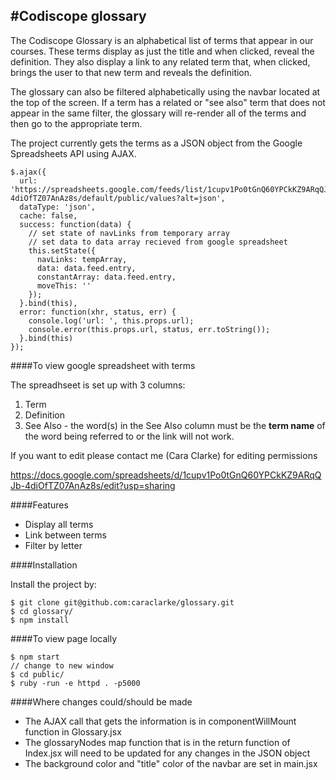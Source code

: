 #Codiscope glossary
---

The Codiscope Glossary is an alphabetical list of terms that appear in our courses. These terms display as just the title and when clicked, reveal the definition. They also display a link to any related term that, when clicked, brings the user to that new term and reveals the definition.

The glossary can also be filtered alphabetically using the navbar located at the top of the screen. If a term has a related or "see also" term that does not appear in the same filter, the glossary will re-render all of the terms and then go to the appropriate term.

The project currently gets the terms as a JSON object from the Google Spreadsheets API using AJAX.

```
$.ajax({
  url: 'https://spreadsheets.google.com/feeds/list/1cupv1Po0tGnQ60YPCkKZ9ARqQJb-4diOfTZ07AnAz8s/default/public/values?alt=json',
  dataType: 'json',
  cache: false,
  success: function(data) {
    // set state of navLinks from temporary array
    // set data to data array recieved from google spreadsheet
    this.setState({ 
      navLinks: tempArray,
      data: data.feed.entry,
      constantArray: data.feed.entry,
      moveThis: ''
    });
  }.bind(this),
  error: function(xhr, status, err) {
    console.log('url: ', this.props.url);
    console.error(this.props.url, status, err.toString());
  }.bind(this)
});
```

####To view google spreadsheet with terms

The spreadhseet is set up with 3 columns:

1. Term
2. Definition
3. See Also - the word(s) in the See Also column must be the **term name** of the word being referred to or the link will not work.

If you want to edit please contact me (Cara Clarke) for editing permissions

https://docs.google.com/spreadsheets/d/1cupv1Po0tGnQ60YPCkKZ9ARqQJb-4diOfTZ07AnAz8s/edit?usp=sharing

####Features

- Display all terms
- Link between terms
- Filter by letter

####Installation

Install the project by:

```
$ git clone git@github.com:caraclarke/glossary.git
$ cd glossary/
$ npm install

```  

####To view page locally

```
$ npm start
// change to new window
$ cd public/
$ ruby -run -e httpd . -p5000

```

####Where changes could/should be made

- The AJAX call that gets the information is in componentWillMount function in Glossary.jsx
- The glossaryNodes map function that is in the return function of Index.jsx will need to be updated for any changes in the JSON object
- The background color and "title" color of the navbar are set in main.jsx
